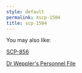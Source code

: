 ```yaml
---
style: default
permalink: Xscp-1504
title: scp-1504
---
```

You may also like:

[SCP-856](http://scp-wiki.net/scp-856)

[Dr Weppler's Personnel File](http://scp-wiki.net/scp-2839)
